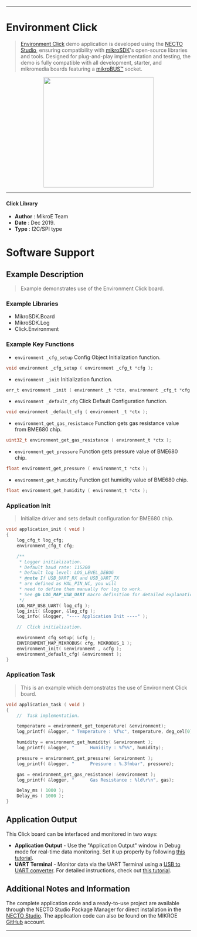 
---
# Environment Click

> [Environment Click](https://www.mikroe.com/?pid_product=MIKROE-2467) demo application is developed using
the [NECTO Studio](https://www.mikroe.com/necto), ensuring compatibility with [mikroSDK](https://www.mikroe.com/mikrosdk)'s
open-source libraries and tools. Designed for plug-and-play implementation and testing, the demo is fully compatible with
all development, starter, and mikromedia boards featuring a [mikroBUS&trade;](https://www.mikroe.com/mikrobus) socket.

<p align="center">
  <img src="https://www.mikroe.com/?pid_product=MIKROE-2467&image=1" height=300px>
</p>

---

#### Click Library

- **Author**        : MikroE Team
- **Date**          : Dec 2019.
- **Type**          : I2C/SPI type

# Software Support

## Example Description

> Example demonstrates use of the Environment Click board.

### Example Libraries

- MikroSDK.Board
- MikroSDK.Log
- Click.Environment

### Example Key Functions

- `environment _cfg_setup` Config Object Initialization function. 
```c
void environment _cfg_setup ( environment _cfg_t *cfg );
``` 
 
- `environment _init` Initialization function. 
```c
err_t environment _init ( environment _t *ctx, environment _cfg_t *cfg );
```

- `environment _default_cfg` Click Default Configuration function. 
```c
void environment _default_cfg ( environment _t *ctx );
```

- `environment_get_gas_resistance` Function gets gas resistance value from BME680 chip. 
```c
uint32_t environment_get_gas_resistance ( environment_t *ctx );
```
 
- `environment_get_pressure` Function gets pressure value  of BME680 chip. 
```c
float environment_get_pressure ( environment_t *ctx );
```

- `environment_get_humidity` Function get humidity value of BME680 chip. 
```c
float environment_get_humidity ( environment_t *ctx );
```

### Application Init

> Initialize driver and sets default configuration for BME680 chip.

```c
void application_init ( void )
{
    log_cfg_t log_cfg;
    environment_cfg_t cfg;

    /** 
     * Logger initialization.
     * Default baud rate: 115200
     * Default log level: LOG_LEVEL_DEBUG
     * @note If USB_UART_RX and USB_UART_TX 
     * are defined as HAL_PIN_NC, you will 
     * need to define them manually for log to work. 
     * See @b LOG_MAP_USB_UART macro definition for detailed explanation.
     */
    LOG_MAP_USB_UART( log_cfg );
    log_init( &logger, &log_cfg );
    log_info( &logger, "---- Application Init ----" );

    //  Click initialization.

    environment_cfg_setup( &cfg );
    ENVIRONMENT_MAP_MIKROBUS( cfg, MIKROBUS_1 );
    environment_init( &environment , &cfg );
    environment_default_cfg( &environment );
}
```

### Application Task

> This is an example which demonstrates the use of Environment Click board.

```c
void application_task ( void )
{
    //  Task implementation.

    temperature = environment_get_temperature( &environment);
    log_printf( &logger, " Temperature : %f%c", temperature, deg_cel[0]);

    humidity = environment_get_humidity( &environment );
    log_printf( &logger, "      Humidity : %f%%", humidity);

    pressure = environment_get_pressure( &environment );
    log_printf( &logger, "      Pressure : %.3fmbar", pressure);

    gas = environment_get_gas_resistance( &environment );
    log_printf( &logger, "      Gas Resistance : %ld\r\n", gas);

    Delay_ms ( 1000 );
    Delay_ms ( 1000 );
}
```


## Application Output

This Click board can be interfaced and monitored in two ways:
- **Application Output** - Use the "Application Output" window in Debug mode for real-time data monitoring.
Set it up properly by following [this tutorial](https://www.youtube.com/watch?v=ta5yyk1Woy4).
- **UART Terminal** - Monitor data via the UART Terminal using
a [USB to UART converter](https://www.mikroe.com/click/interface/usb?interface*=uart,uart). For detailed instructions,
check out [this tutorial](https://help.mikroe.com/necto/v2/Getting%20Started/Tools/UARTTerminalTool).

## Additional Notes and Information

The complete application code and a ready-to-use project are available through the NECTO Studio Package Manager for 
direct installation in the [NECTO Studio](https://www.mikroe.com/necto). The application code can also be found on
the MIKROE [GitHub](https://github.com/MikroElektronika/mikrosdk_click_v2) account.

---
